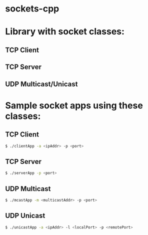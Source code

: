 # sockets-cpp

# Library with socket classes:
## TCP Client
## TCP Server
## UDP Multicast/Unicast

# Sample socket apps using these classes:
## TCP Client
```bash
$ ./clientApp -a <ipAddr> -p <port>
```
## TCP Server
```bash
$ ./serverApp -p <port>
```
## UDP Multicast
```bash
$ ./mcastApp -m <multicastAddr> -p <port>
```
## UDP Unicast
```bash
$ ./unicastApp -a <ipAddr> -l <localPort> -p <remotePort>
```



